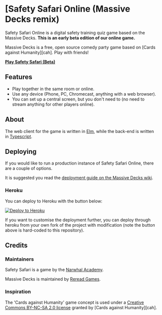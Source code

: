 # [Safety Safari Online (Massive Decks remix)

Safety Safari Online is a digital safety training quiz game based on the Massive Decks. **This is an early beta edition of our online game.**

Massive Decks is a free, open source comedy party game based on [Cards against Humanity][cah]. Play with friends!

**[Play Safety Safari (Beta)][hosted]**

[hosted]: https://safetysafari.herokuapp.com

## Features

 - Play together in the same room or online.
 - Use any device (Phone, PC, Chromecast, anything with a web browser).
 - You can set up a central screen, but you don't need to (no need to stream anything for other players online).

## About

The web client for the game is written in [Elm][elm], while the back-end is written in [Typescript][typescript].

[elm]: https://elm-lang.org/
[typescript]: https://www.typescriptlang.org/

## Deploying

If you would like to run a production instance of Safety Safari Online, there are a couple of options.

It is suggested you read the [deployment guide on the Massive Decks wiki][deployment-guide].

[deployment-guide]: https://github.com/Lattyware/massivedecks/wiki/Deploying

### Heroku

You can deploy to Heroku with the button below:

[![Deploy to Heroku](https://www.herokucdn.com/deploy/button.svg)](https://heroku.com/deploy?template=https://github.com/narwhalacademy/massivedecks)

If you want to customise the deployment further, you can deploy through heroku from your own fork of the project with
modification (note the button above is hard-coded to this repository).

## Credits

### Maintainers

Safety Safari is a game by the [Narwhal Academy](github.com/narwhalacademy/).

Massive Decks is maintained by [Reread Games][reread].

[reread]: https://www.rereadgames.com/

### Inspiration

The 'Cards against Humanity' game concept is used under a [Creative Commons BY-NC-SA 2.0 license][cah-license] granted
by [Cards against Humanity][cah].

[cah-license]: https://creativecommons.org/licenses/by-nc-sa/2.0/